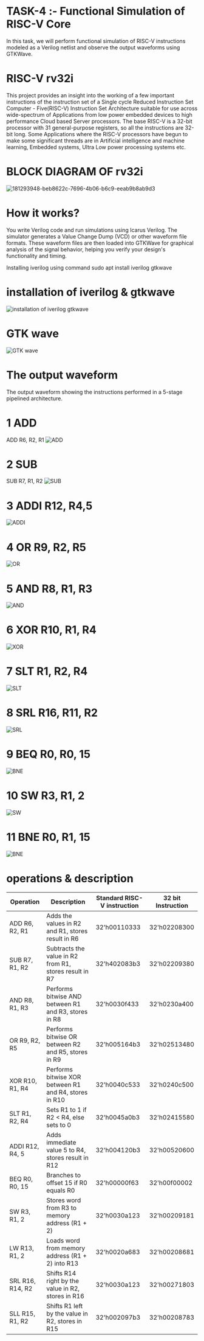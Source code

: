 # TASK-4 :- Functional Simulation of RISC-V Core
In this task, we will perform functional simulation of RISC-V instructions modeled as a Verilog netlist and observe the output waveforms using GTKWave.


# RISC-V rv32i
This project provides an insight into the working of a few important instructions of the instruction set of a Single cycle Reduced Instruction Set Computer - Five(RISC-V) Instruction Set Architecture suitable for use across wide-spectrum of Applications from low power embedded devices to high performance Cloud based Server processors. The base RISC-V is a 32-bit processor with 31 general-purpose registers, so all the instructions are 32-bit long. Some Applications where the RISC-V processors have begun to make some significant threads are in Artificial intelligence and machine learning, Embedded systems, Ultra Low power processing systems etc.


# BLOCK DIAGRAM OF rv32i
![181293948-beb8622c-7696-4b06-b6c9-eeab9b8ab9d3](https://github.com/user-attachments/assets/c5a5d53c-fab6-44a5-b82e-d5dce90834c8)

# How it works?
You write Verilog code and run simulations using Icarus Verilog. The simulator generates a Value Change Dump (VCD) or other waveform file formats. These waveform files are then loaded into GTKWave for graphical analysis of the signal behavior, helping you verify your design's functionality and timing.

Installing iverilog using command sudo apt install iverilog gtkwave

# installation of iverilog & gtkwave
![installation of iverilog   gtkwave](https://github.com/user-attachments/assets/1e2771dd-6eaf-45bb-badc-6f6ae2c0c761)

# GTK wave
![GTK wave](https://github.com/user-attachments/assets/9be6660a-3a18-4c38-91e2-aecc57ad86fe)


# The output waveform
The output waveform showing the instructions performed in a 5-stage pipelined architecture.



# 1 ADD
ADD R6, R2, R1
![ADD](https://github.com/user-attachments/assets/0dee9cde-7e6d-4417-9501-4c776d6a6c2e)



# 2 SUB
SUB R7, R1, R2
![SUB](https://github.com/user-attachments/assets/7ce94474-a6a7-4025-8342-eae247159888)



# 3 ADDI R12, R4,5

![ADDI](https://github.com/user-attachments/assets/b89bda16-221d-4039-8207-6f4fdd24b255)

# 4 OR R9, R2, R5

![OR](https://github.com/user-attachments/assets/f6c4147b-0b55-4cee-ac6d-56f027012b4e)


# 5 AND R8, R1, R3

![AND](https://github.com/user-attachments/assets/94a39419-9215-4ec0-a386-fd2c45c569be)


# 6 XOR R10, R1, R4

![XOR](https://github.com/user-attachments/assets/925c049f-9a16-4b81-b95e-c1e7527e559f)


# 7 SLT R1, R2, R4

![SLT](https://github.com/user-attachments/assets/e613cc6c-8013-4720-ad98-d91346290d8a)


# 8 SRL R16, R11, R2

![SRL](https://github.com/user-attachments/assets/a417820a-5b46-4375-b07a-1676af8a1e1d)

# 9 BEQ R0, R0, 15

![BNE](https://github.com/user-attachments/assets/74c9e354-2e8a-4a20-8ba8-33373d7aa73b)


# 10 SW R3, R1, 2

![SW](https://github.com/user-attachments/assets/80a53091-a314-435c-bc35-2079b655fb43)


# 11 BNE R0, R1, 15

![BNE](https://github.com/user-attachments/assets/2493cd23-67ba-4e13-900a-15d333f24f0c)



# operations & description 

Operation              | Description                                          | Standard RISC-V instruction | 32 bit Instruction
-----------------------|------------------------------------------------------|---------------------|-------------------
ADD R6, R2, R1          | Adds the values in R2 and R1, stores result in R6    | 32'h00110333        | 32'h02208300
SUB R7, R1, R2          | Subtracts the value in R2 from R1, stores result in R7 | 32'h402083b3        | 32'h02209380
AND R8, R1, R3          | Performs bitwise AND between R1 and R3, stores in R8 | 32'h0030f433        | 32'h0230a400
OR R9, R2, R5           | Performs bitwise OR between R2 and R5, stores in R9 | 32'h005164b3        | 32'h02513480
XOR R10, R1, R4         | Performs bitwise XOR between R1 and R4, stores in R10 | 32'h0040c533        | 32'h0240c500
SLT R1, R2, R4          | Sets R1 to 1 if R2 < R4, else sets to 0             | 32'h0045a0b3        | 32'h02415580
ADDI R12, R4, 5         | Adds immediate value 5 to R4, stores result in R12  | 32'h004120b3        | 32'h00520600
BEQ R0, R0, 15          | Branches to offset 15 if R0 equals R0               | 32'h00000f63        | 32'h00f00002
SW R3, R1, 2            | Stores word from R3 to memory address (R1 + 2)      | 32'h0030a123        | 32'h00209181
LW R13, R1, 2           | Loads word from memory address (R1 + 2) into R13    | 32'h0020a683        | 32'h00208681
SRL R16, R14, R2        | Shifts R14 right by the value in R2, stores in R16  | 32'h0030a123        | 32'h00271803
SLL R15, R1, R2         | Shifts R1 left by the value in R2, stores in R15    | 32'h002097b3        | 32'h00208783
